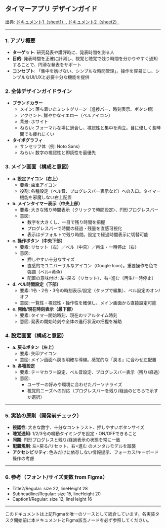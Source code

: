 ## タイマーアプリ デザインガイド

出典: [ドキュメント1（sheet1）](https://www.figma.com/design/t1xyTOy4za51SGL89ohgOE/timer-design?node-id=100-1191&m=dev), [ドキュメント2（sheet2）](https://www.figma.com/design/t1xyTOy4za51SGL89ohgOE/timer-design?node-id=108-1256&m=dev)

---

### 1. アプリ概要
- **ターゲット**: 研究発表や講評時に、発表時間を測る人
- **目的**: 発表時間を正確に計測し、視覚と聴覚で残り時間を分かりやすく通知することで、円滑な発表をサポート
- **コンセプト**: 「集中を妨げない、シンプルな時間管理」。操作を容易にし、シンプルなUI/UXと必要十分な機能を提供

### 2. 全体デザインガイドライン
- **ブランドカラー**
  - メイン: 落ち着いたミントグリーン（進捗バー、時刻表示、ボタン類）
  - アクセント: 鮮やかなイエロー（ベルアイコン）
  - 背景: ホワイト
  - ねらい: フォーマルな場に適合し、視認性と集中を両立。目に優しく長時間でも疲れにくい
- **タイポグラフィ**
  - サンセリフ体（例: Noto Sans）
  - ねらい: 数字の視認性と即読性を最優先

### 3. メイン画面（構成と意図）
- **a. 設定アイコン（右上）**
  - 要素: 歯車アイコン
  - 役割: 各種設定（ベル音、プログレスバー表示など）への入口。タイマー機能を邪魔しない右上配置
- **b. メインタイマー表示（中央上部）**
  - 要素: 大きな残り時間表示（クリックで時間設定）、円形プログレスバー
  - 意図:
    - 数字を大きくし、一目で残り時間を把握
    - プログレスバーで時間の経過・残量を直感可視化
    - 表示はデフォルトで残り時間。設定で経過時間表示に切替可能
- **c. 操作ボタン（中央下部）**
  - 要素: リセット（左）／ベル（中央）／再生・一時停止（右）
  - 意図:
    - 押しやすい十分なサイズ
    - 直感的でユニバーサルなアイコン（Google Icon）。重要操作を色で強調（ベル=黄色）
    - 配置の意味付け: 左=戻る（リセット）、右=進む（再生/一時停止）
- **d. ベル時間設定（下部）**
  - 要素: 1令・2令・3令の時刻表示/設定（タップで編集）、ベル設定のオン/オフ
  - 意図: 一覧性・視認性・操作性を確保し、メイン画面から直接設定可能
- **e. 開始/現在時刻表示（最下部）**
  - 要素: タイマー開始時刻、現在のリアルタイム時刻
  - 意図: 発表の開始時刻や全体の進行状況の把握を補助

### 4. 設定画面（構成と意図）
- **a. 戻るボタン（左上）**
  - 要素: 矢印アイコン
  - 意図: メイン画面へ戻る明確な導線。感覚的な「戻る」に合わせ左配置
- **b. 各種設定**
  - 要素: テーマカラー設定、ベル音設定、プログレスバー表示（残り/経過）
  - 意図:
    - ユーザーの好みや環境に合わせたパーソナライズ
    - 視覚的ニーズへの対応（プログレスバーを残り/経過のどちらで示すか選択）

---

### 5. 実装の原則（開発前チェック）
- **視認性**: 大きな数字、十分なコントラスト、押しやすいボタンサイズ
- **聴覚通知**: 1/2/3令の鳴動タイミングを設定・ON/OFFできること
- **同期**: 円形プログレスと残り/経過表示の状態を常に一致
- **配置規則**: 左=戻る/リセット、右=進む のメンタルモデルを踏襲
- **アクセシビリティ**: 色みだけに依存しない情報提示、フォーカス/キーボード操作の考慮

---

### 6. 参考（フォント/サイズ変数 from Figma）
- Title2/Regular: size 22, lineHeight 28
- Subheadline/Regular: size 15, lineHeight 20
- Caption1/Regular: size 12, lineHeight 16

---

このドキュメントは上記Figmaを唯一のソースとして統合しています。各実装タスク開始前に本ドキュメントとFigma該当ノードを必ず参照してください。 